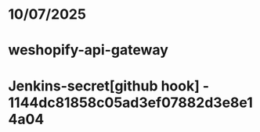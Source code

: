 # 10/07/2025
# weshopify-api-gateway
# Jenkins-secret[github hook] - 1144dc81858c05ad3ef07882d3e8e14a04
